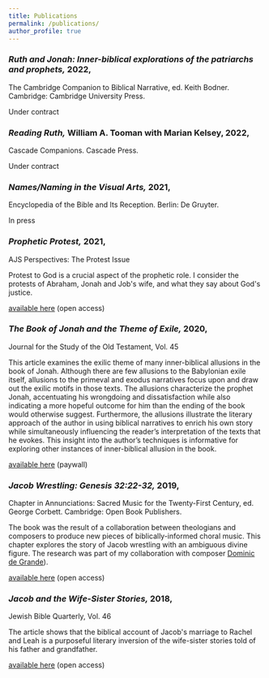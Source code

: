 ```yaml
---
title: Publications
permalink: /publications/
author_profile: true
---
```


### *Ruth and Jonah: Inner-biblical explorations of the patriarchs and prophets,* 2022,
The Cambridge Companion to Biblical Narrative, ed. Keith Bodner. Cambridge: Cambridge University Press.

Under contract



### *Reading Ruth,* William A. Tooman with Marian Kelsey, 2022,
Cascade Companions. Cascade Press.

Under contract



### *Names/Naming in the Visual Arts,* 2021,
Encyclopedia of the Bible and Its Reception. Berlin: De Gruyter.

In press



### *Prophetic Protest,* 2021,
AJS Perspectives: The Protest Issue

Protest to God is a crucial aspect of the prophetic role. I consider the protests of Abraham, Jonah and Job's wife, and what they say about God's justice.

[available here](https://www.associationforjewishstudies.org/docs/default-source/ajs-perspectives/ajs_perspectives-protest-issue0bd05966-e039-4a1b-9bca-95d884189c07.pdf?sfvrsn=8688cd46_9)
(open access)



### *The Book of Jonah and the Theme of Exile,* 2020, 
Journal for the Study of the Old Testament, Vol. 45

This article examines the exilic theme of many inner-biblical allusions in the book of Jonah. Although there are few allusions to the Babylonian exile itself, allusions to the primeval and exodus narratives focus upon and draw out the exilic motifs in those texts. The allusions characterize the prophet Jonah, accentuating his wrongdoing and dissatisfaction while also indicating a more hopeful outcome for him than the ending of the book would otherwise suggest. Furthermore, the allusions illustrate the literary approach of the author in using biblical narratives to enrich his own story while simultaneously influencing the reader’s interpretation of the texts that he evokes. This insight into the author’s techniques is informative for exploring other instances of inner-biblical allusion in the book.

[available here](https://doi.org/10.1177/0309089219864607)
(paywall)



### *Jacob Wrestling: Genesis 32:22-32,* 2019, 
Chapter in Annunciations: Sacred Music for the Twenty-First Century, ed. George Corbett. Cambridge: Open Book Publishers.

The book was the result of a collaboration between theologians and composers to produce new pieces of biblically-informed choral music. This chapter explores the story of Jacob wrestling with an ambiguous divine figure. The research was part of my collaboration with composer [Dominic de Grande](http://www.dominicdegrande.com/)).

[available here](https://www.openbookpublishers.com/product/994)
(open access)



### *Jacob and the Wife-Sister Stories,* 2018, 
Jewish Bible Quarterly, Vol. 46

The article shows that the biblical account of Jacob's marriage to Rachel and Leah is a purposeful literary inversion of the wife-sister stories told of his father and grandfather.

[available here](https://jbqnew.jewishbible.org/assets/Uploads/464/jbq_464_kelseyjacob.pdf)
(open access)
